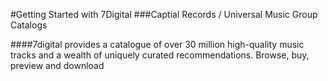 #Getting Started with 7Digital
###Captial Records / Universal Music Group Catalogs

####7digital provides a catalogue of over 30 million high-quality music tracks and a wealth of uniquely curated recommendations. Browse, buy, preview and download
